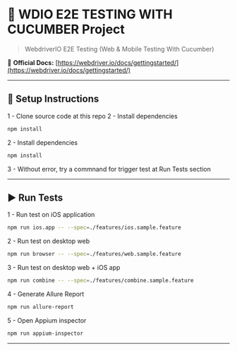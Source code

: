# 🧪 WDIO E2E TESTING WITH CUCUMBER Project

> WebdriverIO E2E Testing (Web & Mobile Testing With Cucumber)

📘 **Official Docs:** [https://webdriver.io/docs/gettingstarted/](https://webdriver.io/docs/gettingstarted/)

---

## 🚀 Setup Instructions
1 - Clone source code at this repo
2 - Install dependencies
```bash
npm install
```
2 - Install dependencies
```bash
npm install
```
3 - Without error, try a commnand for trigger test at Run Tests section

---


## ▶️ Run Tests

1 - Run test on iOS application
```bash
npm run ios.app -- --spec=./features/ios.sample.feature
```
2 - Run test on desktop web
```bash
npm run browser -- --spec=./features/web.sample.feature
```
3 - Run test on desktop web + iOS app
```bash
npm run combine -- --spec=./features/combine.sample.feature
```
4 - Generate Allure Report
```bash
npm run allure-report
```
5 - Open Appium inspector
```bash
npm run appium-inspector
```
---
